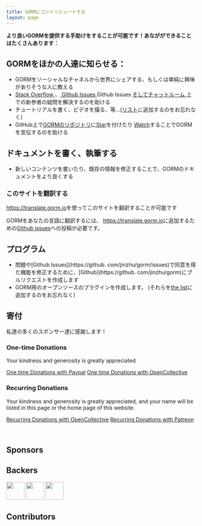 ```yaml
---
title: GORMにコントリビュートする
layout: page
---
```

**より良いGORMを提供する手助けをすることが可能です！あながができることはたくさんあります：**

## GORMをほかの人達に知らせる：

* GORMをソーシャルなチャネルから世界にシェアする、もしくは単純に興味がありそうな人に教える
* [ Stack Overflow ](https://stackoverflow.com/questions/tagged/go-gorm)、[ Github Issues ](https://github.com/jinzhu/gorm/issues) Github Issues [ そしてチャットルーム ](/community.html#Chat) 上での新参者の疑問を解決するのを助ける
* チュートリアルを書く、ビデオを撮る、等...([リスト](/community.html)に追加するのをお忘れなく)
* GitHub上で[GORMのリポジトリ](https://github.com/jinzhu/gorm)に[Star](https://github.com/jinzhu/gorm/stargazers)を付けたり [Watch](https://github.com/jinzhu/gorm/watchers)することでGORMを宣伝するのを助ける

## ドキュメントを書く、執筆する

* 新しいコンテンツを書いたり、既存の情報を修正することで、GORMのドキュメントをより良くする

### このサイトを翻訳する

<https://translate.gorm.io>を使ってこのサイトを翻訳することが可能です

GORMをあなたの言語に翻訳するには、 <https://translate.gorm.io>に追加するための[Github issues](https://github.com/jinzhu/gorm.io/issues)への投稿が必要です。

## プログラム

* 問題や[Github Issues](https://github. com/jinzhu/gorm/issues)で同意を得た機能を修正するために、[Github](https://github. com/jinzhu/gorm)にプルリクエストを作成します
* GORM用のオープンソースのプラグインを作成します。 (それらを[the list](/community.html#Open-Sources)に追加するのをお忘れなく)

## 寄付

私達の多くのスポンサー達に感謝します！

### One-time Donations

Your kindness and generosity is greatly appreciated

[One time Donations with Paypal](https://www.paypal.me/zhangjinzhu) [One time Donations with OpenCollective](https://opencollective.com/gorm)

### Recurring Donations

Your kindness and generosity is greatly appreciated, and your name will be listed in this page or the home page of this website.

[Recurring Donations with OpenCollective](https://opencollective.com/gorm) [Recurring Donations with Patreon](https://www.patreon.com/jinzhu)

<br />

## Sponsors

<object type="image/svg+xml" data="https://opencollective.com/gorm/tiers/sponsor.svg?avatarHeight=68&width=740"></object>

## Backers

<div class="backers-list">
  
<a href="https://www.patreon.com/jeffprestes"><img style="width: 48px" src="http://i.imgur.com/7SPpyLw.jpg"></img></a>
<a href="https://www.patreon.com/user/creators?u=5447334"><img style="width: 48px" src="https://c8.patreon.com/2/400/5447334"></img></a>
<a href="https://www.patreon.com/user/creators?u=4875083"><img style="width: 48px" src="https://c8.patreon.com/2/100/4875083"></img></a>
</div>

<object type="image/svg+xml" data="https://opencollective.com/gorm/tiers/backer.svg?avatarHeight=48&width=740"></object>

## Contributors

<object type="image/svg+xml" data="https://opencollective.com/gorm/contributors.svg?avatarHeight=32&width=740"></object>
